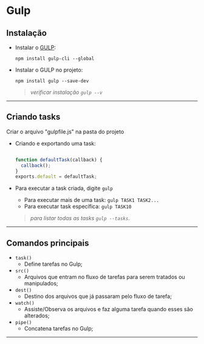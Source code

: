 # Gulp

## Instalação

* Instalar o [GULP](https://gulpjs.com/):
  
  `npm install gulp-cli --global`

* Instalar o GULP no projeto:
  
  `npm install gulp --save-dev` 
  > *verificar instalação `gulp --v`*

----------
## Criando tasks

Criar o arquivo "gulpfile.js" na pasta do projeto

* Criando e exportando uma task:
  
  ```javascript
  
  function defaultTask(callback) {
    callback();
  }
  exports.default = defaultTask;
  ```
* Para executar a task criada, digite `gulp`
  
  * Para executar mais de uma task:
  `gulp TASK1 TASK2...`
  * Para executar task específica:
  `gulp TASK10`

  > *para listar todas as tasks `gulp --tasks`.*


----------
## Comandos principais

* `task()`
  * Define tarefas no Gulp;
* `src()`
  * Arquivos que entram no fluxo de tarefas para serem tratados ou manipulados;
* `dest()`
  * Destino dos arquivos que já passaram pelo fluxo de tarefa;
* `watch()`
  * Assiste/Observa os arquivos e faz alguma tarefa quando esses são alterados;
* `pipe()`
  * Concatena tarefas no Gulp;



----------